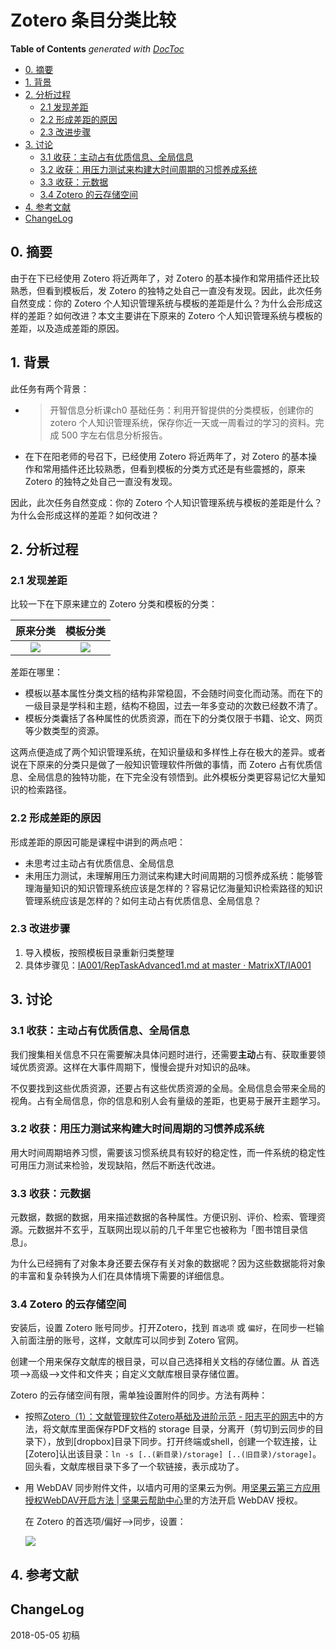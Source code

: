 # Zotero  条目分类比较

<!-- START doctoc generated TOC please keep comment here to allow auto update -->
<!-- DON'T EDIT THIS SECTION, INSTEAD RE-RUN doctoc TO UPDATE -->
**Table of Contents**  *generated with [DocToc](https://github.com/thlorenz/doctoc)*

- [0. 摘要](#0-%E6%91%98%E8%A6%81)
- [1. 背景](#1-%E8%83%8C%E6%99%AF)
- [2. 分析过程](#2-%E5%88%86%E6%9E%90%E8%BF%87%E7%A8%8B)
  - [2.1 发现差距](#21-%E5%8F%91%E7%8E%B0%E5%B7%AE%E8%B7%9D)
  - [2.2 形成差距的原因](#22-%E5%BD%A2%E6%88%90%E5%B7%AE%E8%B7%9D%E7%9A%84%E5%8E%9F%E5%9B%A0)
  - [2.3 改进步骤](#23-%E6%94%B9%E8%BF%9B%E6%AD%A5%E9%AA%A4)
- [3. 讨论](#3-%E8%AE%A8%E8%AE%BA)
  - [3.1 收获：主动占有优质信息、全局信息](#31-%E6%94%B6%E8%8E%B7%E4%B8%BB%E5%8A%A8%E5%8D%A0%E6%9C%89%E4%BC%98%E8%B4%A8%E4%BF%A1%E6%81%AF%E5%85%A8%E5%B1%80%E4%BF%A1%E6%81%AF)
  - [3.2 收获：用压力测试来构建大时间周期的习惯养成系统](#32-%E6%94%B6%E8%8E%B7%E7%94%A8%E5%8E%8B%E5%8A%9B%E6%B5%8B%E8%AF%95%E6%9D%A5%E6%9E%84%E5%BB%BA%E5%A4%A7%E6%97%B6%E9%97%B4%E5%91%A8%E6%9C%9F%E7%9A%84%E4%B9%A0%E6%83%AF%E5%85%BB%E6%88%90%E7%B3%BB%E7%BB%9F)
  - [3.3 收获：元数据](#33-%E6%94%B6%E8%8E%B7%E5%85%83%E6%95%B0%E6%8D%AE)
  - [3.4 Zotero 的云存储空间](#34-zotero-%E7%9A%84%E4%BA%91%E5%AD%98%E5%82%A8%E7%A9%BA%E9%97%B4)
- [4. 参考文献](#4-%E5%8F%82%E8%80%83%E6%96%87%E7%8C%AE)
- [ChangeLog](#changelog)

<!-- END doctoc generated TOC please keep comment here to allow auto update -->

## 0. 摘要

由于在下已经使用 Zotero 将近两年了，对 Zotero 的基本操作和常用插件还比较熟悉，但看到模板后，发 Zotero 的独特之处自己一直没有发现。因此，此次任务自然变成：你的 Zotero 个人知识管理系统与模板的差距是什么？为什么会形成这样的差距？如何改进？本文主要讲在下原来的 Zotero 个人知识管理系统与模板的差距，以及造成差距的原因。

## 1. 背景

此任务有两个背景：

- > 开智信息分析课ch0 基础任务：利用开智提供的分类模板，创建你的 zotero 个人知识管理系统，保存你近一天或一周看过的学习的资料。完成 500 字左右信息分析报告。

- 在下在阳老师的号召下，已经使用 Zotero 将近两年了，对 Zotero 的基本操作和常用插件还比较熟悉，但看到模板的分类方式还是有些震撼的，原来 Zotero 的独特之处自己一直没有发现。

因此，此次任务自然变成：你的 Zotero 个人知识管理系统与模板的差距是什么？为什么会形成这样的差距？如何改进？

## 2. 分析过程

### 2.1 发现差距

比较一下在下原来建立的 Zotero 分类和模板的分类：

|                      原来分类                       |                      模板分类                       |
| :-------------------------------------------------: | :-------------------------------------------------: |
| ![](http://images.austinxt.com/ZoteroContents3.png) | ![](http://images.austinxt.com/ZoteroContents5.png) |

差距在哪里：

- 模板以基本属性分类文档的结构非常稳固，不会随时间变化而动荡。而在下的一级目录是学科和主题，结构不稳固，过去一年多变动的次数已经数不清了。
- 模板分类囊括了各种属性的优质资源，而在下的分类仅限于书籍、论文、网页等少数类型的资源。

这两点便造成了两个知识管理系统，在知识量级和多样性上存在极大的差异。或者说在下原来的分类只是做了一般知识管理软件所做的事情，而 Zotero 占有优质信息、全局信息的独特功能，在下完全没有领悟到。此外模板分类更容易记忆大量知识的检索路径。

### 2.2 形成差距的原因

形成差距的原因可能是课程中讲到的两点吧：

- 未思考过主动占有优质信息、全局信息
- 未用压力测试，未理解用压力测试来构建大时间周期的习惯养成系统：能够管理海量知识的知识管理系统应该是怎样的？容易记忆海量知识检索路径的知识管理系统应该是怎样的？如何主动占有优质信息、全局信息？

### 2.3 改进步骤

1. 导入模板，按照模板目录重新归类整理
2. 具体步骤见：[IA001/RepTaskAdvanced1.md at master · MatrixXT/IA001](https://github.com/MatrixXT/IA001/blob/master/ch0/RepTaskAdvanced1.md)

## 3. 讨论

### 3.1 收获：主动占有优质信息、全局信息

我们搜集相关信息不只在需要解决具体问题时进行，还需要**主动**占有、获取重要领域优质资源。这样在大事件周期下，慢慢会提升对知识的品味。

不仅要找到这些优质资源，还要占有这些优质资源的全局。全局信息会带来全局的视角。占有全局信息，你的信息和别人会有量级的差距，也更易于展开主题学习。

### 3.2 收获：用压力测试来构建大时间周期的习惯养成系统

用大时间周期培养习惯，需要该习惯系统具有较好的稳定性，而一件系统的稳定性可用压力测试来检验，发现缺陷，然后不断迭代改进。

### 3.3 收获：元数据

元数据，数据的数据，用来描述数据的各种属性。方便识别、评价、检索、管理资源。元数据并不玄乎，互联网出现以前的几千年里它也被称为「图书馆目录信息」。

为什么已经拥有了对象本身还要去保存有关对象的数据呢？因为这些数据能将对象的丰富和复杂转换为人们在具体情境下需要的详细信息。

### 3.4 Zotero 的云存储空间

安装后，设置 Zotero 账号同步。打开Zotero，找到 `首选项` 或 `偏好`，在同步一栏输入前面注册的账号，这样，文献库可以同步到 Zotero 官网。

创建一个用来保存文献库的根目录，可以自己选择相关文档的存储位置。从 首选项-->高级-->文件和文件夹；自定义文献库根目录存储位置。

Zotero 的云存储空间有限，需单独设置附件的同步。方法有两种：

- 按照[Zotero（1）：文献管理软件Zotero基础及进阶示范 - 阳志平的网志](https://www.yangzhiping.com/tech/zotero1.html)中的方法，将文献库里面保存PDF文档的 storage 目录，分离开（剪切到云同步的目录下），放到[dropbox]目录下同步。打开终端或shell，创建一个软连接，让[Zotero]认出该目录：`ln -s [..(新目录)/storage] [..(旧目录)/storage]`。回头看，文献库根目录下多了一个软链接，表示成功了。

- 用 WebDAV 同步附件文件，以墙内可用的坚果云为例。用[坚果云第三方应用授权WebDAV开启方法 | 坚果云帮助中心](http://help.jianguoyun.com/?p=2064)里的方法开启 WebDAV 授权。

  在 Zotero 的首选项/偏好—>同步，设置：

  ![](http://images.austinxt.com/ZoteroAttachementFile.png)

## 4. 参考文献

## ChangeLog

2018-05-05 初稿